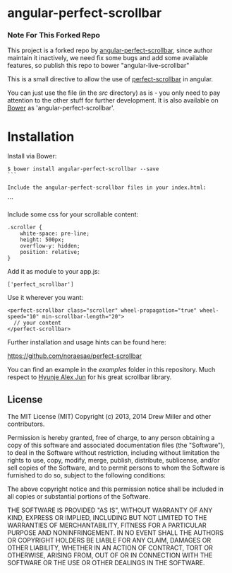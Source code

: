 angular-perfect-scrollbar
=========================

### Note For This Forked Repo
This project is a forked repo by [angular-perfect-scrollbar](https://github.com/noraesae/perfect-scrollbar), since author maintain it inactively, we need fix some bugs and add some available features, so publish this repo to bower "angular-live-scrollbar"

This is a small directive to allow the use of [perfect-scrollbar](https://github.com/noraesae/perfect-scrollbar) in angular.

You can just use the file (in the *src* directory) as is - you only need to pay attention to the other stuff for further development.  It is also available on [Bower](http://bower.io) as 'angular-perfect-scrollbar'.

Installation
=========================

Install via Bower:

````
$ bower install angular-perfect-scrollbar --save
```

Include the angular-perfect-scrollbar files in your index.html:

````
<link rel="stylesheet" href="bower_components/perfect-scrollbar/min/perfect-scrollbar.min.css" />
<script src="bower_components/perfect-scrollbar/min/perfect-scrollbar.min.js"></script>
<script src="bower_components/perfect-scrollbar/min/perfect-scrollbar.with-mousewheel.min.js"></script>
<script src="bower_components/angular-perfect-scrollbar/src/angular-perfect-scrollbar.js"></script>
```

Include some css for your scrollable content:

````
.scroller {
    white-space: pre-line;
    height: 500px;
    overflow-y: hidden;
    position: relative;
}
````

Add it as module to your app.js:

````
['perfect_scrollbar']
````

Use it wherever you want:

````
<perfect-scrollbar class="scroller" wheel-propagation="true" wheel-speed="10" min-scrollbar-length="20">
  // your content
</perfect-scrollbar>
````

Further installation and usage hints can be found here:

https://github.com/noraesae/perfect-scrollbar

You can find an example in the *examples* folder in this repository.  Much respect to [Hyunje Alex Jun](https://github.com/noraesae) for his great scrollbar library.

License
-------

The MIT License (MIT) Copyright (c) 2013, 2014 Drew Miller and other contributors.

Permission is hereby granted, free of charge, to any person obtaining a copy of this software and associated documentation files (the "Software"), to deal in the Software without restriction, including without limitation the rights to use, copy, modify, merge, publish, distribute, sublicense, and/or sell copies of the Software, and to permit persons to whom the Software is furnished to do so, subject to the following conditions:

The above copyright notice and this permission notice shall be included in all copies or substantial portions of the Software.

THE SOFTWARE IS PROVIDED "AS IS", WITHOUT WARRANTY OF ANY KIND, EXPRESS OR IMPLIED, INCLUDING BUT NOT LIMITED TO THE WARRANTIES OF MERCHANTABILITY, FITNESS FOR A PARTICULAR PURPOSE AND NONINFRINGEMENT. IN NO EVENT SHALL THE AUTHORS OR COPYRIGHT HOLDERS BE LIABLE FOR ANY CLAIM, DAMAGES OR OTHER LIABILITY, WHETHER IN AN ACTION OF CONTRACT, TORT OR OTHERWISE, ARISING FROM, OUT OF OR IN CONNECTION WITH THE SOFTWARE OR THE USE OR OTHER DEALINGS IN THE SOFTWARE.
